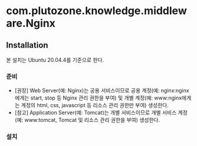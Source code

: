 # com.plutozone.knowledge.middleware.Nginx


## Installation
본 설치는 Ubuntu 20.04.4를 기준으로 한다.

### 준비
- [권장] Web Server(예: Nginx)는 공용 서비스이므로 공용 계정(예: nginx:nginx에게는 start, stop 등 Nginx 관리 권한을 부여) 및 개별 계정(예: www:nginx에게는 계정의 html, css, javascript 등 리소스 관리 권한만 부여) 생성한다.
- [참고] Application Server(예: Tomcat)는 개별 서비스이므로 개별 서비스 계정(예: www:tomcat, Tomcat 및 리소스 관리 권한을 부여) 생성한다.


### 설치
```bash
```